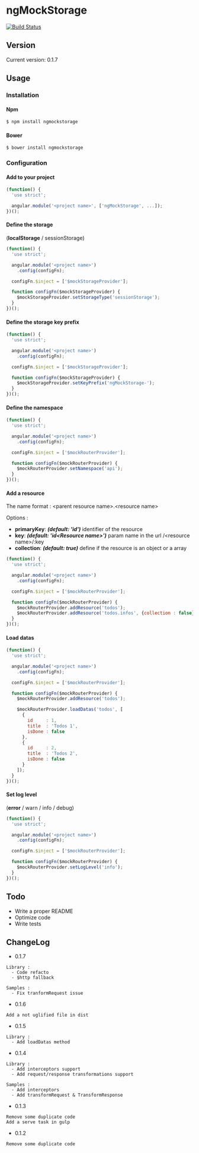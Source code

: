 # ngMockStorage


[![Build Status](https://travis-ci.org/AshDevFr/ngMockStorage.svg?branch=master)](https://travis-ci.org/AshDevFr/ngMockStorage)


## Version 
Current version: 0.1.7

## Usage

### Installation

#### Npm
```sh
$ npm install ngmockstorage
```

#### Bower
```sh
$ bower install ngmockstorage
```

### Configuration

#### Add to your project
```js
(function() {
  'use strict';

  angular.module('<project name>', ['ngMockStorage', ...]);
})();
```

#### Define the storage

(__localStorage__ / sessionStorage)

```js
(function() {
  'use strict';

  angular.module('<project name>')
    .config(configFn);

  configFn.$inject = ['$mockStorageProvider'];

  function configFn($mockStorageProvider) {
    $mockStorageProvider.setStorageType('sessionStorage');
  }
})();
```

#### Define the storage key prefix
```js
(function() {
  'use strict';

  angular.module('<project name>')
    .config(configFn);

  configFn.$inject = ['$mockStorageProvider'];

  function configFn($mockStorageProvider) {
    $mockStorageProvider.setKeyPrefix('ngMockStorage-');
  }
})();
```

#### Define the namespace
```js
(function() {
  'use strict';

  angular.module('<project name>')
    .config(configFn);

  configFn.$inject = ['$mockRouterProvider'];

  function configFn($mockRouterProvider) {
    $mockRouterProvider.setNamespace('api');
  }
})();
```

#### Add a resource

The name format : \<parent resource name\>.\<resource name\>

Options : 

* __primaryKey__: ___(default: 'id')___ identifier of the resource
* __key__: ___(default: 'id\<Resource name\>')___ param name in the url /\<resource name\>/:key
* __collection__: ___(default: true)___ define if the resource is an object or a array


```js
(function() {
  'use strict';

  angular.module('<project name>')
    .config(configFn);

  configFn.$inject = ['$mockRouterProvider'];

  function configFn($mockRouterProvider) {
    $mockRouterProvider.addResource('todos');
    $mockRouterProvider.addResource('todos.infos', {collection : false});
  }
})();
```

#### Load datas
```js
(function() {
  'use strict';

  angular.module('<project name>')
    .config(configFn);

  configFn.$inject = ['$mockRouterProvider'];

  function configFn($mockRouterProvider) {
    $mockRouterProvider.addResource('todos');

    $mockRouterProvider.loadDatas('todos', [
      {
        id     : 1,
        title  : 'Todos 1',
        isDone : false
      },
      {
        id     : 2,
        title  : 'Todos 2',
        isDone : false
      }
    ]);
  }
})();
```

#### Set log level

(__error__ / warn / info / debug)

```js
(function() {
  'use strict';

  angular.module('<project name>')
    .config(configFn);

  configFn.$inject = ['$mockRouterProvider'];

  function configFn($mockRouterProvider) {
    $mockRouterProvider.setLogLevel('info');
  }
})();
```


## Todo
* Write a proper README
* Optimize code
* Write tests

## ChangeLog
* 0.1.7
```
Library :
  - Code refacto
  - $http fallback
  
Samples :
  - Fix tranformRequest issue
```
* 0.1.6
```
Add a not uglified file in dist
```
* 0.1.5
```
Library :
  - Add loadDatas method
```
* 0.1.4
```
Library : 
  - Add interceptors support
  - Add request/response transformations support
  
Samples : 
  - Add interceptors
  - Add transformRequest & TransformResponse
```
* 0.1.3
```
Remove some duplicate code
Add a serve task in gulp
```
* 0.1.2
```
Remove some duplicate code
```
